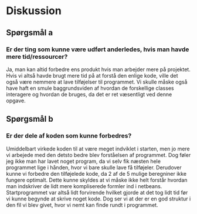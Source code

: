 # Diskussion
## Spørgsmål a
### Er der ting som kunne være udført anderledes, hvis man havde mere tid/ressourcer?
Ja, man kan altid forbedre ens produkt hvis man arbejder mere på projektet. 
Hvis vi altså havde brugt mere tid på at forstå den enlige kode, ville det også være nemmere at lave tilføjelser til programmet. 
Vi skulle måske også have haft en smule baggrundsviden af hvordan de forskellige classes interagere og hvordan de bruges, da det er ret væsentligt ved denne opgave.

## Spørgsmål b
### Er der dele af koden som kunne forbedres?
Umiddelbart virkede koden til at være meget indviklet i starten, men jo mere vi arbejede med den detsto bedre blev forståelsen af programmet. 
Dog føler jeg ikke man har lavet noget program, da vi selv fik næsten hele programmet lige i hånden, hvor vi bare skulle lave få tilføjeler. 
Derudover kunne vi forbedre den tilføjelede kode, da 2 af de 5 mulige beregniner ikke fungere optimalt. 
Dette kunne skyldes at vi måske ikke helt forstår hvordan man indskriver de lidt mere kompliserede formler ind i netbeans. 
Startprogrammet var altså lidt forvirende hvilket gjorde at det tog lidt tid før vi kunne begynde at skrive noget kode. 
Dog ser vi at der er en god struktur i den fil vi blev givet, hvor vi nemt kan finde rundt i programmet.
